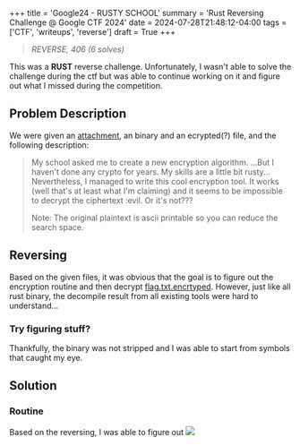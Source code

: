 +++
title = 'Google24 - RUSTY SCHOOL'
summary = 'Rust Reversing Challenge @ Google CTF 2024'
date = 2024-07-28T21:48:12-04:00
tags = ['CTF', 'writeups', 'reverse']
draft = True
+++
> *REVERSE, 406 (6 solves)*

This was a **RUST** reverse challenge. Unfortunately, I wasn't able to solve the challenge during the ctf but was able to continue working on it and figure out what I missed during the competition.

## Problem Description
We were given an [attachment](https://storage.googleapis.com/2024-attachments/5da5785fde1d540697e26cf17163031f5e9e4e22b4e3612552c35947734372a34700fce9dade65b151a5bfcaceaa87b4b20b703703d089a0cd3416333833744b.zip), an binary and an ecrypted(?) file, and the following description:

> My school asked me to create a new encryption algorithm. ...But I haven't done any crypto for years. My skills are a little bit rusty... Nevertheless, I managed to write this cool encryption tool. It works (well that's at least what I'm claiming) and it seems to be impossible to decrypt the ciphertext :evil. Or it's not???
> 
> Note: The original plaintext is ascii printable so you can reduce the search space.

## Reversing
Based on the given files, it was obvious that the goal is to figure out the encryption routine and then decrypt [flag.txt.encrtyped](TODO). However, just like all rust binary, the decompile result from all existing tools were hard to understand...

### Try figuring stuff?
Thankfully, the binary was not stripped and I was able to start from symbols that caught my eye.

## Solution

### Routine
Based on the reversing, I was able to figure out 
![](https://sketchviz.com/@mhsuab/b6b5097c6328782298916df3479f5761/a391d03134d3e8c1a11ca8b10147494be6183079.png)

